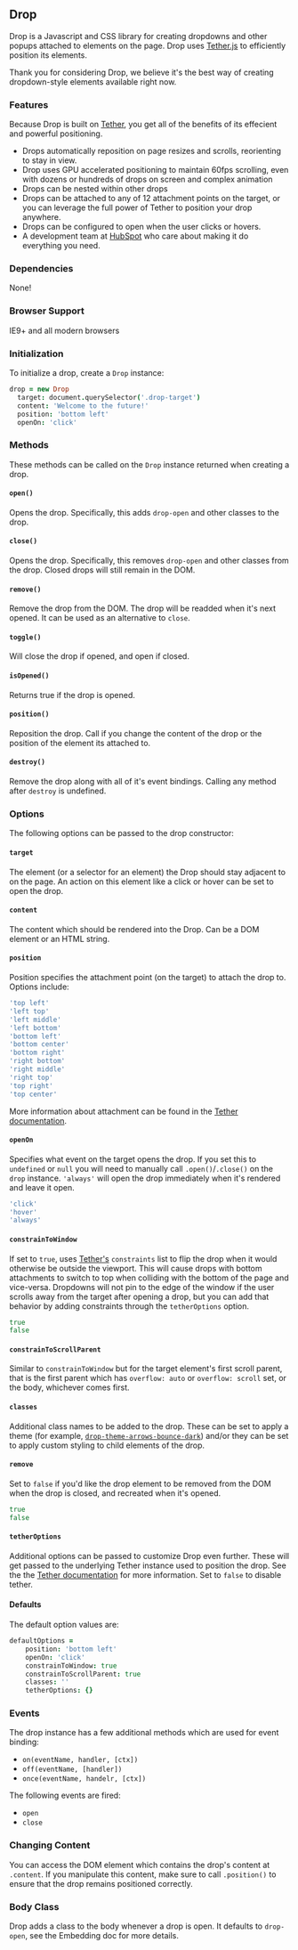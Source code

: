 <link rel="stylesheet" href="/drop/css/drop-theme-basic.css" />
<link rel="stylesheet" href="/drop/css/drop-theme-arrows-bounce.css" />
<link rel="stylesheet" href="/drop/css/drop-theme-arrows-bounce-dark.css" />
<script src="/drop/drop.min.js"></script>
<script>
  $(function(){
    $('.drop-target').each(function(){
      var options = $.extend({}, {
        target: this,
        classes: 'drop-theme-arrows-bounce-dark',
        position: 'bottom left',
        constrainToWindow: true,
        constrainToScrollParent: true,
        openOn: 'click'
      }, $(this).data('options'));
      
      new Drop(options);
    }) 
  });
</script>

## Drop

Drop is a Javascript and CSS library for creating dropdowns and other popups attached to elements on the page. Drop uses [Tether.js](http://github.hubspot.com/tether) to efficiently position its elements.

Thank you for considering Drop, we believe it's the best way of creating dropdown-style elements available right now.

### Features

Because Drop is built on [Tether](http://github.hubspot.com/tether), you get all of the benefits of its effecient and powerful positioning.

- Drops automatically reposition on page resizes and scrolls, reorienting to stay in view.
- Drop uses GPU accelerated positioning to maintain 60fps scrolling, even with dozens or hundreds of drops on screen and complex animation
- Drops can be nested within other drops
- Drops can be attached to any of 12 attachment points on the target, or you can leverage the full power of Tether to position your drop anywhere.
- Drops can be configured to open when the user clicks or hovers.
- A development team at [HubSpot](http://github.hubspot.com) who care about making it do everything you need.

### Dependencies

None!

### Browser Support

IE9+ and all modern browsers

### Initialization

To initialize a drop, create a `Drop` instance:

```coffeescript
drop = new Drop
  target: document.querySelector('.drop-target')
  content: 'Welcome to the future!'
  position: 'bottom left'
  openOn: 'click'
```

### Methods

These methods can be called on the `Drop` instance returned when creating a drop.

#### `open()`

Opens the drop. Specifically, this adds `drop-open` and other classes to the drop.

#### `close()`

Opens the drop. Specifically, this removes `drop-open` and other classes from the drop. Closed drops will still remain in the DOM.

#### `remove()`

Remove the drop from the DOM.  The drop will be readded when it's next opened.  It can be used as an alternative to `close`.

#### `toggle()`

Will close the drop if opened, and open if closed.

#### `isOpened()`

Returns true if the drop is opened.

#### `position()`

Reposition the drop.  Call if you change the content of the drop or the position of the element its attached to.

#### `destroy()`

Remove the drop along with all of it's event bindings.  Calling any method after `destroy` is undefined.

### Options

The following options can be passed to the drop constructor:

#### `target`

The element (or a selector for an element) the Drop should stay adjacent to on the page.  An action on this element like
a click or hover can be set to open the drop.

#### `content`

The content which should be rendered into the Drop.  Can be a DOM element or an HTML string.

#### `position`

Position specifies the attachment point (on the target) to attach the drop to. Options include:

```coffeescript
'top left'
'left top'
'left middle'
'left bottom'
'bottom left'
'bottom center'
'bottom right'
'right bottom'
'right middle'
'right top'
'top right'
'top center'
```

More information about attachment can be found in the [Tether documentation](http://tether.io).

#### `openOn`

Specifies what event on the target opens the drop. If you set this to `undefined` or `null` you will need to manually call `.open()`/`.close()` on the `drop` instance.
`'always'` will open the drop immediately when it's rendered and leave it open.

```coffeescript
'click'
'hover'
'always'
```

#### `constrainToWindow`

If set to `true`, uses [Tether's](http://github.hubspot.com/tether) `constraints` list to flip the drop when it would otherwise be outside the viewport. This will cause drops with bottom attachments to switch to top when colliding with the bottom of the page and vice-versa. Dropdowns will not pin to the edge of the window if the user scrolls away from the target after opening a drop, but you can add that behavior by adding constraints through the `tetherOptions` option.

```coffeescript
true
false
```

#### `constrainToScrollParent`

Similar to `constrainToWindow` but for the target element's first scroll parent, that is the first parent which has `overflow: auto` or `overflow: scroll` set, or the body, whichever comes first.

#### `classes`

Additional class names to be added to the drop. These can be set to apply a theme (for example, [`drop-theme-arrows-bounce-dark`](https://github.com/HubSpot/drop/blob/master/css/drop-theme-arrows-bounce-dark.css)) and/or they can be set to apply custom styling to child elements of the drop.

#### `remove`

Set to `false` if you'd like the drop element to be removed from the DOM when the drop is closed, and recreated when it's opened.

```coffeescript
true
false
```

#### `tetherOptions`

Additional options can be passed to customize Drop even further. These will get passed to the underlying Tether instance used to position the drop. See the the [Tether documentation](http://tether.io) for more information.  Set to `false` to disable tether.

#### Defaults

The default option values are:

```coffeescript
defaultOptions =
    position: 'bottom left'
    openOn: 'click'
    constrainToWindow: true
    constrainToScrollParent: true
    classes: ''
    tetherOptions: {}
```

### Events

The drop instance has a few additional methods which are used for event binding:

- `on(eventName, handler, [ctx])`
- `off(eventName, [handler])`
- `once(eventName, handelr, [ctx])`

The following events are fired:

- `open`
- `close`

### Changing Content

You can access the DOM element which contains the drop's content at `.content`.  If you manipulate this content, make sure to call `.position()` to ensure that the
drop remains positioned correctly.

### Body Class

Drop adds a class to the body whenever a drop is open.  It defaults to `drop-open`, see
the Embedding doc for more details.
